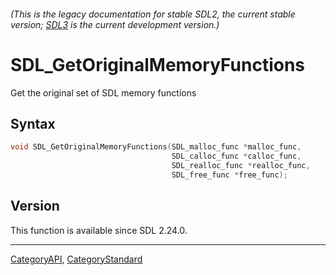###### (This is the legacy documentation for stable SDL2, the current stable version; [SDL3](https://wiki.libsdl.org/SDL3/) is the current development version.)
# SDL_GetOriginalMemoryFunctions

Get the original set of SDL memory functions 

## Syntax

```c
void SDL_GetOriginalMemoryFunctions(SDL_malloc_func *malloc_func,
                                    SDL_calloc_func *calloc_func,
                                    SDL_realloc_func *realloc_func,
                                    SDL_free_func *free_func);

```

## Version

This function is available since SDL 2.24.0.

----
[CategoryAPI](CategoryAPI), [CategoryStandard](CategoryStandard)


